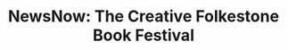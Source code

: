 ---
title: "NewsNow: The Creative Folkestone Book Festival"
hero: /img/hero-cf.jpg
thumb: /img/thumb-cf.jpg
category: Branding & Design
year: 2019
description: How do you represent a news aggregator at a literary festival without being boring?
meta_description: Creating Vue.js kiosks, promotional films, and brand materials for NewsNow's literary festival partnership
impact: >-
  Created a complete brand campaign—from technical infrastructure to promotional film—that established NewsNow's cultural presence and became a reference point for the company's brand identity and values.
summary: >-
  NewsNow was the principal partner of the 2019 Folkestone Book Festival. The challenge: represent a news aggregator at a literary festival without being boring.

  
  **My solution:** Custom Vue.js kiosks running on Raspberry Pis displaying live news feeds, alongside a promotional film I wrote, produced, edited, and scored myself—all delivered in two weeks whilst managing the technical implementation.


  **The approach:** Used the theme "There's more than one way to see things" as both a visual puzzle in the print design and a statement about media plurality in the film.
background: >-
  The festival theme was "The Shape of Things to Come"—fitting for 2019, with Brexit uncertainty, climate protests, and divisive political shifts dominating the news cycle. This aligned perfectly with NewsNow's mission to encourage wide reading and informed perspectives on complex issues.


  NewsNow's partnership with the festival was implemented via digital kiosks placed around the venue, displaying latest news headlines and imagery across various topics directly from our API, running on Raspberry Pis. We were also offered the opportunity to display a short promotional film both in the main auditorium before each event and intermittently on our kiosks.
goals: >-
  Beyond supporting Folkestone's creative industry, our goals were to:


  - Elevate NewsNow's brand identity and demonstrate our values of media plurality
  - Show that public-interest journalism matters through high-quality brand materials
  - Create engaging festival experiences that wouldn't feel like corporate sponsorship
  - Establish reusable assets and processes for future cultural partnerships
goalsImages:
  - src: /img/2020_12_03_21_30_59_2_8ec75781aa.jpg
    caption: Print advertisement design for NewsNow as Principal Partner of the 2019 Creative Folkestone Book Festival
method: >-
  My role was distributed across multiple disciplines:


  - Design, development, and implementation of the kiosk app

  - Technical aspects of the A/V installation (from display specifications to physical installation of Raspberry Pi units)

  - Writing, storyboarding, editing, audio engineering and composition for the promotional film

  - Design for print advertisements in the festival programme

  - Working with merchandise suppliers, supplying print-ready design files and quality control

  - Managing the entire project timeline and delivery


  ### The Technical Challenge

  
  I designed and built a bespoke Vue.js web app displaying live headlines and imagery across multiple topics, pulling directly from NewsNow's API. The challenge: making this work reliably in a public venue with questionable internet, running on inexpensive hardware.

  
  **Solution:** Raspberry Pi units with offline fallbacks and robust error handling. I handled everything from display panel specifications to prototype setups, to testing various mini-PC devices, to the physical installation on location.

  
  ### The Creative Challenge

  
  For the promotional film, I presented a concept that leant into the divisive political climate of 2019. Given that NewsNow's brand identity is based in rationality and impartialism, it can be difficult to position the brand in a way that makes a strong statement.


  **My approach:** Illustrate extreme polarisation across inflammatory political issues, then present NewsNow as an antidote to binary thinking. The concept behind the piece is unity in the face of adversity—recognising each other as human beings, being understanding, and appreciating nuance, complexity, and even chaos.

  
  > **The resulting slogan: "There's more than one way to see things."**

  
  The team decided to run with my script by unanimous vote. Initially, we'd planned to outsource production to a video agency, but after reviewing early storyboards, we weren't satisfied with their direction. Given the tight timeline, I put myself forward to produce the film entirely.

  
  ### The Production Challenge

  
  With an extremely tight timeframe—two weeks whilst also managing Vue.js development and technical setup—I had to work efficiently:


  - **Writing and storyboarding:** Trimmed the script for captioned viewing (kiosks had no audio)

  - **Sourcing footage:** Hours scouring Getty, iStock, and Shutterstock for stock footage that didn't look obviously like stock footage

  - **Creating the musical score:** With no narrator, music became crucial for emotional progression. I took a rhythmic stock piece and added chord progressions, percussion, bass, and effects, evolving it to reflect the narrative tone (15+ years of music production finally paid off professionally)

  - **Editing and post-production:** Synced captions, colour correction, and frame timing

  
  ### The Design Challenge

  
  For the print advertisement in the festival brochure, I created a 3D isometric shape that appeared as different 2D shapes when viewed from each axis—a literal visualisation of "there's more than one way to see things." I designed it to work harmoniously with the festival's branding whilst maintaining NewsNow's identity.


  I also created vector versions of all branding assets ready for print, ensuring colour profiles were correctly set up for physical reproduction across multiple merchandise items.
methodImages: []
youtube: <iframe width="560" height="315"
  src="https://www.youtube.com/embed/aaZ6qrmYpMg" title="YouTube video player"
  frameborder="0" allow="accelerometer; autoplay; clipboard-write;
  encrypted-media; gyroscope; picture-in-picture; web-share"
  allowfullscreen></iframe>
results: >-
  The film was well-received by organisers and attendees alike. It became a reference point for subsequent discussions about NewsNow's brand identity and ethos—exactly what we'd hoped for.

  
  I'd created reusable design assets (kiosk designs, video template, print designs, and vector branding). Others in the business worked on technical processes like kiosk setup procedures and hardware specifications. Together, we'd established templates and workflows for future cultural partnerships.

  
  The technical infrastructure worked flawlessly throughout the festival. The creative approach established a tone for brand communications that NewsNow could use meaningfully with cultural events whilst staying true to our mission of promoting informed discourse.

  
  > **Sometimes constraints force the best creative solutions.**

  
  **Looking back:** The time constraints meant I couldn't spend as long on post-production as I'd have liked—more time for colour correction, frame interpolation, and potentially adding narration would have yielded a more polished end product. I also worked closely with senior management during production to accommodate feedback, which would have been smoother with more breathing room in the timeline.


  But delivering a complete brand campaign—from technical infrastructure to emotional storytelling—in two weeks, whilst maintaining quality standards? That's the kind of work I'm built for.
resultsImages: []
wrap-up: ""
---